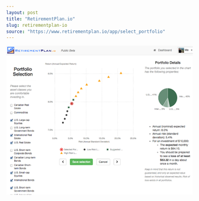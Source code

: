 ```yaml
---
layout: post
title: "RetirementPlan.io"
slug: retirementplan-io
source: "https://www.retirementplan.io/app/select_portfolio"
---
```


<img src="/screenshots/retirementplan-io.png">
